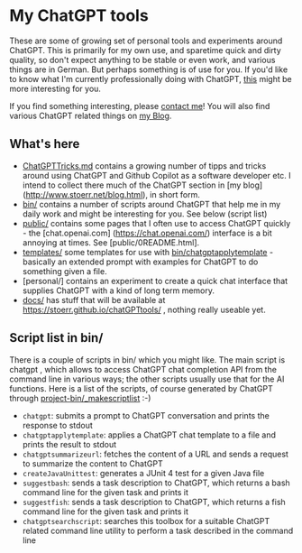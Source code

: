 # My ChatGPT tools

These are some of growing set of personal tools and experiments around ChatGPT.
This is primarily for my own use, and sparetime quick and dirty quality,
so don't expect anything to be stable or even work, and various things are in German.
But perhaps something is of use for you. If you'd like to know what I'm currently professionally doing with ChatGPT,
[this](https://github.com/ist-dresden/composum-chatgpt-integration) might be more interesting for you.

If you find something interesting, please [contact me](http://www.stoerr.net/)!
You will also find various ChatGPT related things on [my Blog](http://www.stoerr.net/blog.html).

## What's here

- [ChatGPTTricks.md](ChatGPTTricks.md) contains a growing number of tipps and tricks around using ChatGPT and Github 
  Copilot as a software developer etc.  I intend to collect there much of the ChatGPT section in [my blog]
  (http://www.stoerr.net/blog.html), in short form.
- [bin/](bin/) contains a number of scripts around ChatGPT that help me in my daily work and might be interesting for 
  you. See below (script list)
- [public/](public/) contains some pages that I often use to access ChatGPT quickly - the [chat.openai.com]
  (https://chat.openai.com/) interface is a bit annoying at times. See [public/0README.html].
- [templates/](templates/) some templates for use with [bin/chatgptapplytemplate](bin/chatgptapplytemplate) - 
  basically an extended prompt with examples for ChatGPT to do something given a file.
- [personal/] contains an experiment to create a quick chat interface that supplies ChatGPT with a kind of long term 
  memory.
- [docs/](docs/) has stuff that will be available at https://stoerr.github.io/chatGPTtools/ , nothing really useable 
  yet.

## Script list in bin/

There is a couple of scripts in bin/ which you might like. The main script is chatgpt , which allows to access 
ChatGPT chat completion API from the command line in various ways; the other scripts usually use that for the AI 
functions. Here is a list of the scripts, of course generated by ChatGPT through 
[project-bin/_makescriptlist](project-bin/_makescriptlist) :-)

<!-- Start scriptlist -->
- `chatgpt`: submits a prompt to ChatGPT conversation and prints the response to stdout
- `chatgptapplytemplate`: applies a ChatGPT chat template to a file and prints the result to stdout
- `chatgptsummarizeurl`: fetches the content of a URL and sends a request to summarize the content to ChatGPT
- `createJavaUnittest`: generates a JUnit 4 test for a given Java file
- `suggestbash`: sends a task description to ChatGPT, which returns a bash command line for the given task and prints it
- `suggestfish`: sends a task description to ChatGPT, which returns a fish command line for the given task and prints it
- `chatgptsearchscript`: searches this toolbox for a suitable ChatGPT related command line utility to perform a task described in the command line
<!-- End scriptlist -->
